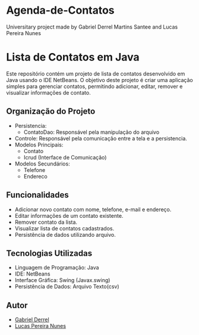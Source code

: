 # Agenda-de-Contatos
 Universitary project made by Gabriel Derrel Martins Santee and Lucas Pereira Nunes
 
# Lista de Contatos em Java

Este repositório contém um projeto de lista de contatos desenvolvido em Java usando o IDE NetBeans. O objetivo deste projeto é criar uma aplicação simples para gerenciar contatos, permitindo adicionar, editar, remover e visualizar informações de contato.

## Organização do Projeto

- Persistencia:
  - ContatoDao: Responsável pela manipulação do arquivo
- Controle: Responsável pela comunicação entre a tela e a persistencia.
- Modelos Principais:
  - Contato
  - Icrud (Interface de Comunicação)
- Modelos Secundários:
  - Telefone
  - Endereco

## Funcionalidades

- Adicionar novo contato com nome, telefone, e-mail e endereço.
- Editar informações de um contato existente.
- Remover contato da lista.
- Visualizar lista de contatos cadastrados.
- Persistência de dados utilizando arquivo.

## Tecnologias Utilizadas

- Linguagem de Programação: Java
- IDE: NetBeans
- Interface Gráfica: Swing (Javax.swing)
- Persistência de Dados: Arquivo Texto(csv)

## Autor

- [Gabriel Derrel](https://github.com/gabriel0derrel)
- [Lucas Pereira Nunes](https://github.com/Prizrak2)